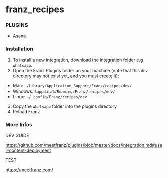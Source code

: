 # franz_recipes

### PLUGINS

- Asana

### Installation

1. To install a new integration, download the integration folder e.g `whatsapp`.
2. Open the Franz Plugins folder on your machine (note that this `dev` directory may not exist yet, and you must create it):
  * Mac: `~/Library/Application Support/Franz/recipes/dev/`
  * Windows: `%appdata%/Roaming/Franz/recipes/dev/`
  * Linux: `~/.config/Franz/recipes/dev`
3. Copy the `whatsapp` folder into the plugins directory
4. Reload Franz

### More Infos

DEV GUIDE

https://github.com/meetfranz/plugins/blob/master/docs/integration.md#user-content-deployment

TEST

https://meetfranz.com/
